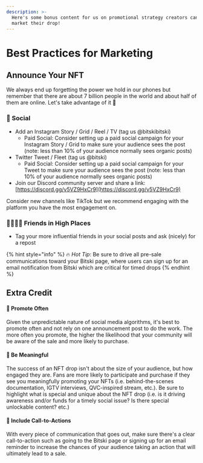 ```yaml
---
description: >-
  Here's some bonus content for us on promotional strategy creators can take to
  market their drop!
---
```


# Best Practices for Marketing

## Announce Your NFT

We always end up forgetting the power we hold in our phones but remember that there are about 7 billion people in the world and about half of them are online. Let's take advantage of it 📲

### 🤳 Social

* Add an Instagram Story / Grid / Reel / TV \(tag us @bitskibitski\)
  * Paid Social: Consider setting up a paid social campaign for your Instagram Story / Grid to make sure your audience sees the post \(note: less than 10% of your audience normally sees organic posts\)
* Twitter Tweet / Fleet \(tag us @bitski\)
  * Paid Social: Consider setting up a paid social campaign for your Tweet to make sure your audience sees the post \(note: less than 10% of your audience normally sees organic posts\)
* Join our Discord community server and share a link: [https://discord.gg/v5VZ9HxCr9](https://discord.gg/v5VZ9HxCr9)

Consider new channels like TikTok but we recommend engaging with the platform you have the most engagement on.

### 👨‍👩‍👧‍👦 Friends in High Places

* Tag your more influential friends in your social posts and ask \(nicely\) for a repost

{% hint style="info" %}
🔥 _Hot Tip_: Be sure to drive all pre-sale communications toward your Bitski page, where users can sign up for an email notification from Bitski which are critical for timed drops
{% endhint %}

## Extra Credit

#### 🎉 Promote Often

Given the unpredictable nature of social media algorithms, it's best to promote often and not rely on one announcement post to do the work. The more often you promote, the higher the likelihood that your community will be aware of the sale and more likely to purchase.

#### 💌 Be Meaningful

 The success of an NFT drop isn't about the size of your audience, but how engaged they are. Fans are more likely to participate and purchase if they see you meaningfully promoting your NFTs \(i.e. behind-the-scenes documentation, IGTV interviews, QVC-inspired stream, etc.\). Be sure to highlight what is special and unique about the NFT drop \(i.e. is it driving awareness and/or funds for a timely social issue? Is there special unlockable content? etc.\)

#### 📢 Include Call-to-Actions

With every piece of communication that goes out, make sure there's a clear call-to-action such as going to the Bitski page or signing up for an email reminder to increase the chances of your audience taking an action that will ultimately lead to a sale.

